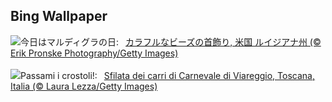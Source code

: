 ## Bing Wallpaper
![](https://www.bing.com/th?id=OHR.MarignyBeads_JA-JP4162697836_UHD.jpg&w=1000)今日はマルディグラの日:&nbsp;&ensp;[カラフルなビーズの首飾り, 米国 ルイジアナ州 (© Erik Pronske Photography/Getty Images)](https://www.bing.com/th?id=OHR.MarignyBeads_JA-JP4162697836_UHD.jpg)
<br><br/>
![](https://www.bing.com/th?id=OHR.CarnevaleViareggio_IT-IT8940909658_UHD.jpg&w=1000)Passami i crostoli!:&nbsp;&ensp;[Sfilata dei carri di Carnevale di Viareggio, Toscana, Italia (© Laura Lezza/Getty Images)](https://www.bing.com/th?id=OHR.CarnevaleViareggio_IT-IT8940909658_UHD.jpg)
<br><br/>
